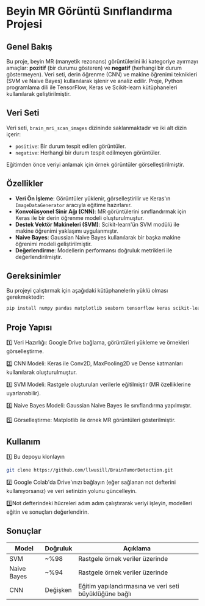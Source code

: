 # Beyin MR Görüntü Sınıflandırma Projesi

## Genel Bakış
Bu proje, beyin MR (manyetik rezonans) görüntülerini iki kategoriye ayırmayı amaçlar: **pozitif** (bir durumu gösteren) ve **negatif** (herhangi bir durum göstermeyen). Veri seti, derin öğrenme (CNN) ve makine öğrenimi teknikleri (SVM ve Naive Bayes) kullanılarak işlenir ve analiz edilir. Proje, Python programlama dili ile TensorFlow, Keras ve Scikit-learn kütüphaneleri kullanılarak geliştirilmiştir.

## Veri Seti
Veri seti, `brain_mri_scan_images` dizininde saklanmaktadır ve iki alt dizin içerir:
- `positive`: Bir durum tespit edilen görüntüler.
- `negative`: Herhangi bir durum tespit edilmeyen görüntüler.

Eğitimden önce veriyi anlamak için örnek görüntüler görselleştirilmiştir.

## Özellikler
- **Veri Ön İşleme**: Görüntüler yüklenir, görselleştirilir ve Keras'ın `ImageDataGenerator` aracıyla eğitime hazırlanır.
- **Konvolüsyonel Sinir Ağı (CNN)**: MR görüntülerini sınıflandırmak için Keras ile bir derin öğrenme modeli oluşturulmuştur.
- **Destek Vektör Makineleri (SVM)**: Scikit-learn'ün SVM modülü ile makine öğrenimi yaklaşımı uygulanmıştır.
- **Naive Bayes**: Gaussian Naive Bayes kullanılarak bir başka makine öğrenimi modeli geliştirilmiştir.
- **Değerlendirme**: Modellerin performansı doğruluk metrikleri ile değerlendirilmiştir.

## Gereksinimler
Bu projeyi çalıştırmak için aşağıdaki kütüphanelerin yüklü olması gerekmektedir:
```bash
pip install numpy pandas matplotlib seaborn tensorflow keras scikit-learn
```

## Proje Yapısı

1️⃣ Veri Hazırlığı: Google Drive bağlama, görüntüleri yükleme ve örnekleri görselleştirme.

2️⃣ CNN Modeli: Keras ile Conv2D, MaxPooling2D ve Dense katmanları kullanılarak oluşturulmuştur.

3️⃣ SVM Modeli: Rastgele oluşturulan verilerle eğitilmiştir (MR özelliklerine uyarlanabilir).

4️⃣ Naive Bayes Modeli: Gaussian Naive Bayes ile sınıflandırma yapılmıştır.

5️⃣ Görselleştirme: Matplotlib ile örnek MR görüntüleri gösterilmiştir.


## Kullanım
1️⃣ Bu depoyu klonlayın
```bash
git clone https://github.com/llwusill/BrainTumorDetection.git
```
2️⃣ Google Colab'da Drive'ınızı bağlayın (eğer sağlanan not defterini kullanıyorsanız) ve veri setinizin yolunu güncelleyin.

3️⃣Not defterindeki hücreleri adım adım çalıştırarak veriyi işleyin, modelleri eğitin ve sonuçları değerlendirin.


## Sonuçlar
| Model           | Doğruluk                 | Açıklama                              |
|-----------------|--------------------------|---------------------------------------|
| SVM             | ~%98                     | Rastgele örnek veriler üzerinde       |
| Naive Bayes     | ~%94                     | Rastgele örnek veriler üzerinde       |
| CNN             | Değişken                 | Eğitim yapılandırmasına ve veri seti büyüklüğüne bağlı |
